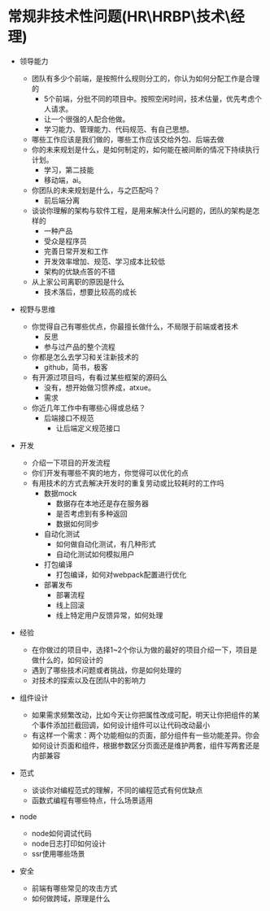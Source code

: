# 常规非技术性问题(HR\HRBP\技术\经理)
- 领导能力
  - 团队有多少个前端，是按照什么规则分工的，你认为如何分配工作是合理的
    - 5个前端，分批不同的项目中。按照空闲时间，技术估量，优先考虑个人请求。
    - 让一个很强的人配合他做。
    - 学习能力、管理能力、代码规范、有自己思想。
  - 哪些工作应该是我们做的，哪些工作应该交给外包、后端去做
  - 你的未来规划是什么，是如何制定的，如何能在被间断的情况下持续执行计划。
    - 学习，第二技能
    - 移动端，ai。
  - 你团队的未来规划是什么，与之匹配吗？
    - 前后端分离
  - 谈谈你理解的架构与软件工程，是用来解决什么问题的，团队的架构是怎样的
    - 一种产品
    - 受众是程序员
    - 完善日常开发和工作
    - 开发效率增加、规范、学习成本比较低
    - 架构的优缺点答的不错
  - 从上家公司离职的原因是什么
    - 技术落后，想要比较高的成长

- 视野与思维
  - 你觉得自己有哪些优点，你最擅长做什么，不局限于前端或者技术
    - 反思
    - 参与过产品的整个流程
  - 你都是怎么去学习和关注新技术的
    - github，简书，极客
  - 有开源过项目吗，有看过某些框架的源码么
    - 没有，想开始做习惯养成，atxue。
    - 需求
  - 你近几年工作中有哪些心得或总结？
    - 后端接口不规范
      - 让后端定义规范接口

- 开发
  - 介绍一下项目的开发流程
  - 你们开发有哪些不爽的地方，你觉得可以优化的点
  - 有用技术的方式去解决开发时的重复劳动或比较耗时的工作吗
    - 数据mock
      - 数据存在本地还是存在服务器
      - 是否考虑到有多种返回
      - 数据如何同步
    - 自动化测试
      - 如何做自动化测试，有几种形式
      - 自动化测试如何模拟用户
    - 打包编译
      - 打包编译，如何对webpack配置进行优化
    - 部署发布
      - 部署流程
      - 线上回滚
      - 线上特定用户反馈异常，如何处理
  
- 经验
  - 在你做过的项目中，选择1~2个你认为做的最好的项目介绍一下，项目是做什么的，如何设计的
  - 遇到了哪些技术问题或者挑战，你是如何处理的
  - 对技术的探索以及在团队中的影响力

- 组件设计
  - 如果需求频繁改动，比如今天让你把属性改成可配，明天让你把组件的某个事件添加拦截回调，如何设计组件可以让代码改动最小
  - 有这样一个需求：两个功能相似的页面，部分组件有一些功能差异。你会如何设计页面和组件，根据参数区分页面还是维护两套，组件写两套还是内部兼容

- 范式
  - 谈谈你对编程范式的理解，不同的编程范式有何优缺点
  - 函数式编程有哪些特点，什么场景适用

- node
  - node如何调试代码
  - node日志打印如何设计
  - ssr使用哪些场景

- 安全
  - 前端有哪些常见的攻击方式
  - 如何做跨域，原理是什么








    
